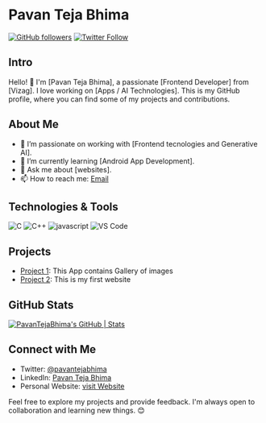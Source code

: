 # Pavan Teja Bhima

[![GitHub followers](https://img.shields.io/github/followers/your-username?label=Follow&style=social)](https://github.com/BhimaPavanTeja)
[![Twitter Follow](https://img.shields.io/twitter/follow/your-twitter-handle?style=social)](https://twitter.com/pavantejabhima)

## Intro

Hello! 👋 I'm [Pavan Teja Bhima], a passionate [Frontend Developer] from [Vizag]. I love working on [Apps / AI Technologies]. This is my GitHub profile, where you can find some of my projects and contributions.

## About Me

- 🔭 I’m passionate on working with [Frontend tecnologies and Generative AI].
- 🌱 I’m currently learning [Android App Development].
- 💬 Ask me about [websites].
- 📫 How to reach me: [Email](pavantejabhima@example.com)

## Technologies & Tools

![C](https://img.shields.io/badge/-Tech1-333333?style=flat&logo=C)
![C++](https://img.shields.io/badge/-Tech2-333333?style=flat&logo=CPP)
![javascript](https://img.shields.io/badge/-Tech3-333333?style=flat&logo=javascript)
![VS Code](https://img.shields.io/badge/-Tech3-333333?style=flat&logo=vs_code)

## Projects

- [Project 1](https://github.com/BhimaPavanTeja/Art-Space-App): This App contains Gallery of images
- [Project 2](https://github.com/BhimaPavanTeja/websites.git.io): This is my first website

## GitHub Stats

[![PavanTejaBhima's GitHub | Stats](https://stats.quine.sh/PavanTejaBhima/github?theme=dark)](https://quine.sh?utm_source=widgets&utm_campaign=PavanTejaBhima)


## Connect with Me

- Twitter: [@pavantejabhima](https://twitter.com/pavantejabhima)
- LinkedIn: [Pavan Teja Bhima](https://linkedin.com/in/bhima-pavan-teja-b59813253)
- Personal Website: [visit Website](https://pavantejabhima.bio.link/)

Feel free to explore my projects and provide feedback. I'm always open to collaboration and learning new things. 😊


<!---
BhimaPavanTeja/BhimaPavanTeja is a ✨ special ✨ repository because its `README.md` (this file) appears on your GitHub profile.
You can click the Preview link to take a look at your changes.
--->
